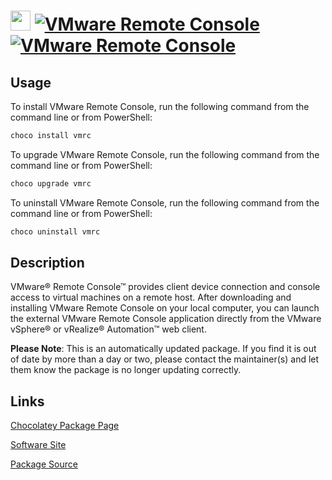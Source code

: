 # <img src="https://rawcdn.githack.com/virtualex-itv/chocolatey-packages/1784650e7fdd30ff28f476c23777c895409080e5/icons/vmrc.png" width="32" height="32"/> [![VMware Remote Console](https://img.shields.io/chocolatey/v/vmrc.svg?label=VMware+Remote+Console)](https://community.chocolatey.org/packages/vmrc) [![VMware Remote Console](https://img.shields.io/chocolatey/dt/vmrc.svg)](https://community.chocolatey.org/packages/vmrc)

## Usage

To install VMware Remote Console, run the following command from the command line or from PowerShell:

```powershell
choco install vmrc
```

To upgrade VMware Remote Console, run the following command from the command line or from PowerShell:

```powershell
choco upgrade vmrc
```

To uninstall VMware Remote Console, run the following command from the command line or from PowerShell:

```powershell
choco uninstall vmrc
```

## Description

VMware® Remote Console™ provides client device connection and console access to virtual machines on a remote host. After downloading and installing VMware Remote Console on your local computer, you can launch the external VMware Remote Console application directly from the VMware vSphere® or vRealize® Automation™ web client.

**Please Note**: This is an automatically updated package. If you find it is
out of date by more than a day or two, please contact the maintainer(s) and
let them know the package is no longer updating correctly.

## Links

[Chocolatey Package Page](https://community.chocolatey.org/packages/vmrc)

[Software Site](https://www.vmware.com/go/download-vmrc)

[Package Source](https://github.com/virtualex-itv/chocolatey-packages/tree/master/automatic/vmrc)
